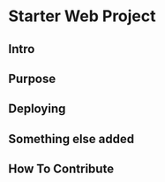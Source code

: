 # Starter Web Project

## Intro

## Purpose

## Deploying

## Something else added

## How To Contribute